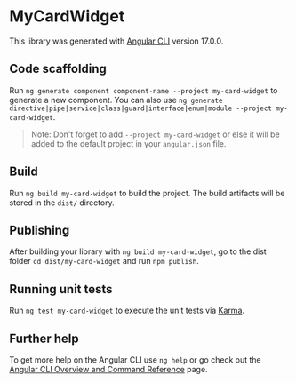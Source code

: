 # MyCardWidget

This library was generated with [Angular CLI](https://github.com/angular/angular-cli) version 17.0.0.

## Code scaffolding

Run `ng generate component component-name --project my-card-widget` to generate a new component. You can also use `ng generate directive|pipe|service|class|guard|interface|enum|module --project my-card-widget`.
> Note: Don't forget to add `--project my-card-widget` or else it will be added to the default project in your `angular.json` file. 

## Build

Run `ng build my-card-widget` to build the project. The build artifacts will be stored in the `dist/` directory.

## Publishing

After building your library with `ng build my-card-widget`, go to the dist folder `cd dist/my-card-widget` and run `npm publish`.

## Running unit tests

Run `ng test my-card-widget` to execute the unit tests via [Karma](https://karma-runner.github.io).

## Further help

To get more help on the Angular CLI use `ng help` or go check out the [Angular CLI Overview and Command Reference](https://angular.io/cli) page.
